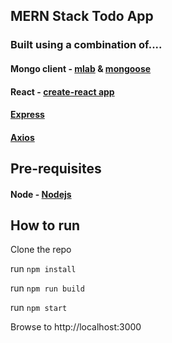 ## MERN Stack Todo App 

### Built using a combination of....

#### Mongo client - [mlab](https://mlab.com/) & [mongoose](https://mongoosejs.com/)
#### React - [create-react app](https://github.com/facebook/react)



#### [Express](https://www.express.com/)

#### [Axios](https://github.com/axios/axios)

## Pre-requisites

#### Node - [Nodejs](https://www.nodejs.org)

## How to run

Clone the repo

run `npm install`

run `npm run build`

run `npm start`

Browse to http://localhost:3000
    